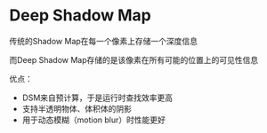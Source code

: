 # Deep Shadow Map

传统的Shadow Map在每一个像素上存储一个深度信息

而Deep Shadow Map存储的是该像素在所有可能的位置上的可见性信息

优点：

- DSM来自预计算，于是运行时查找效率更高
- 支持半透明物体、体积体的阴影
- 用于动态模糊（motion blur）时性能更好

